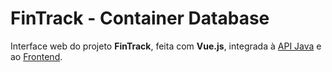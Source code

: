 # FinTrack - Container Database

Interface web do projeto **FinTrack**, feita com **Vue.js**, integrada à [API Java](https://github.com/DavidLSousa/fintrack_api) e ao [Frontend](https://github.com/DavidLSousa/FinTrack).
